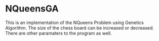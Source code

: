 # NQueensGA
This is an implementation of the NQueens Problem using Genetics Algorithm. The size of the chess board can be increased or decreased. There are other paramaters to the program as well.
